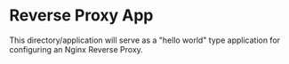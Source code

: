 # Reverse Proxy App

This directory/application will serve as a "hello world" type application for configuring an Nginx Reverse Proxy.
